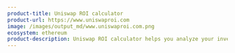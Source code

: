 ```yaml
---
product-title: Uniswap ROI calculator
product-url: https://www.uniswaproi.com
image: /images/output_md/www.uniswaproi.com.png
ecosystem: ethereum
product-description: Uniswap ROI calculator helps you analyze your investments in Uniswap and find the best liquidity pools.
---
```

